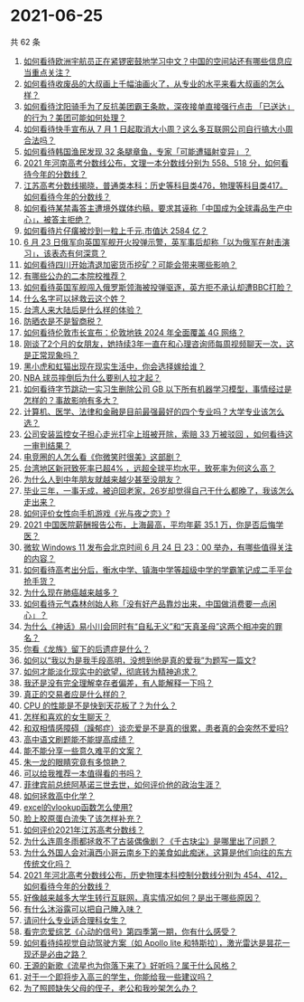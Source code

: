 # 2021-06-25

共 62 条

<!-- BEGIN -->
<!-- 最后更新时间 Fri Jun 25 2021 02:02:16 GMT+0800 (China Standard Time) -->

1. [如何看待欧洲宇航员正在紧锣密鼓地学习中文？中国的空间站还有哪些信息应当重点关注？](https://www.zhihu.com/question/466521697)
2. [如何看待收废品的大叔画上千幅油画火了，从专业的水平来看大叔画的怎么样？](https://www.zhihu.com/question/466839329)
3. [如何看待沈阳骑手为了反抗美团霸王条款，深夜接单直接强行点击
   「已送达」的行为？美团可能如何处理？](https://www.zhihu.com/question/465982752)
4. [如何看待快手宣布从 7 月 1
   日起取消大小周？这么多互联网公司自行搞大小周合法吗？](https://www.zhihu.com/question/467143015)
5. [如何看待韩国渔民发现 32 条腿章鱼，专家「可能遭辐射变异」？](https://www.zhihu.com/question/466878537)
6. [2021 年河南高考分数线公布，文理一本分数线分别为 558、518
   分，如何看待今年的分数线？](https://www.zhihu.com/question/466845813)
7. [江苏高考分数线揭晓，普通类本科：历史等科目类476，物理等科目类417。如何看待今年的分数线？](https://www.zhihu.com/question/467115094)
8. [如何看待某禁毒答主遭境外媒体约稿，要求其诬称「中国成为全球毒品生产中心」，被答主拒绝？](https://www.zhihu.com/question/466660263)
9. [如何看待片仔癀被炒到一粒上千元,市值达 2584 亿？](https://www.zhihu.com/question/466984445)
10. [6 月 23
    日俄军向英国军舰开火投弹示警，英军事后却称「以为俄军在射击演习」，该表态有何深意？](https://www.zhihu.com/question/466882658)
11. [如何看待四川开始清退加密货币挖矿？可能会带来哪些影响？](https://www.zhihu.com/question/466079044)
12. [有哪些公办的二本院校推荐？](https://www.zhihu.com/question/407123693)
13. [如何看待英国军舰闯入俄罗斯领海被投弹驱逐，英方拒不承认却遭BBC打脸？](https://www.zhihu.com/question/466996777)
14. [什么名字可以拯救云这个姓？](https://www.zhihu.com/question/374976506)
15. [台湾人来大陆后是什么样的体验？](https://www.zhihu.com/question/403879552)
16. [防晒衣是不是智商税？](https://www.zhihu.com/question/398086368)
17. [如何看待伦敦市长宣布：伦敦地铁 2024 年全面覆盖 4G
    网络？](https://www.zhihu.com/question/466979963)
18. [刚谈了2个月的女朋友，她持续3年一直在和心理咨询师每周视频聊天一次，这是正常现象吗？](https://www.zhihu.com/question/466758235)
19. [黑小虎和虹猫出现在现实生活中，你会选择嫁给谁？](https://www.zhihu.com/question/403110937)
20. [NBA 球员摔倒后为什么要别人拉才起？](https://www.zhihu.com/question/20245636)
21. [如何看待字节跳动一实习生删除公司 GB
    以下所有机器学习模型，事情经过是怎样的？事故影响有多大？](https://www.zhihu.com/question/466656197)
22. [计算机、医学、法律和金融是目前最强最好的四个专业吗？大学专业该怎么选？](https://www.zhihu.com/question/458947942)
23. [公司安装监控女子担心走光打伞上班被开除，索赔 33 万被驳回
    ，如何看待这一审判结果？](https://www.zhihu.com/question/466782388)
24. [电竞圈的人怎么看《你微笑时很美》这部剧？](https://www.zhihu.com/question/466744188)
25. [台湾地区新冠致死率已超4%
    ，远超全球平均水平，致死率为何这么高？](https://www.zhihu.com/question/466839287)
26. [为什么人到中年朋友就越来越少甚至没朋友？](https://www.zhihu.com/question/365256729)
27. [毕业三年，一事无成，被迫回老家，26岁却觉得自己干什么都晚了，我该怎么走出来？](https://www.zhihu.com/question/302335564)
28. [如何评价女性向手机游戏《光与夜之恋》?](https://www.zhihu.com/question/464964538)
29. [2021 中国医院薪酬报告公布，上海最高，平均年薪 35.1
    万，你是否后悔学医？](https://www.zhihu.com/question/466745043)
30. [微软 Windows 11 发布会北京时间 6 月 24 日 23：00
    举办，有哪些值得关注的内容？](https://www.zhihu.com/question/466505839)
31. [如何看待高考出分后，衡水中学、镇海中学等超级中学的学霸笔记成二手平台抢手货？](https://www.zhihu.com/question/467025412)
32. [为什么现在肺癌越来越多？](https://www.zhihu.com/question/454025025)
33. [如何看待元气森林创始人称「没有好产品靠炒出来，中国做消费要一点闲心」？](https://www.zhihu.com/question/467016021)
34. [为什么《神话》易小川会同时有“自私无义”和“天真圣母”这两个相冲突的罪名？](https://www.zhihu.com/question/465013423)
35. [你看《龙族》留下的后遗症是什么？](https://www.zhihu.com/question/423464810)
36. [如何以“我以为是我手段高明，没想到他是真的爱我”为题写一篇文?](https://www.zhihu.com/question/466644698)
37. [如何才能淡化现实中的欲望，彻底转为精神追求？](https://www.zhihu.com/question/462735317)
38. [我还是没有完全理解幸存者偏差，有人能解释一下吗？](https://www.zhihu.com/question/466663677)
39. [真正的交易者应是什么样的？](https://www.zhihu.com/question/466421913)
40. [CPU 的性能是不是快到天花板了？为什么？](https://www.zhihu.com/question/376567574)
41. [怎样和喜欢的女生聊天？](https://www.zhihu.com/question/269469147)
42. [和双相情感障碍（躁郁症）谈恋爱是不是真的很累，患者真的会突然不爱吗?](https://www.zhihu.com/question/270408098)
43. [高中语文刷题能不能提高成绩？](https://www.zhihu.com/question/37301560)
44. [能不能分享一些意久难平的文案？](https://www.zhihu.com/question/461769273)
45. [朱一龙的眼睛究竟有多惊艳？](https://www.zhihu.com/question/288618450)
46. [可以给我推荐一本值得看的书吗？](https://www.zhihu.com/question/462477409)
47. [菲律宾前总统阿基诺三世去世，如何评价他的政治生涯？](https://www.zhihu.com/question/467004815)
48. [如何拯救高中化学？](https://www.zhihu.com/question/283418172)
49. [excel的vlookup函数怎么使用?](https://www.zhihu.com/question/29178585)
50. [脸上胶原蛋白流失了该怎样补充？](https://www.zhihu.com/question/325891357)
51. [如何评价2021年江苏高考分数线？](https://www.zhihu.com/question/467116422)
52. [为什么连周冬雨都拯救不了古装偶像剧？《千古玦尘》是哪里出了问题？](https://www.zhihu.com/question/465674599)
53. [为什么外国人会对滇西小哥云南乡下的美食如此痴迷，这算是他们向往的东方传统文化吗？](https://www.zhihu.com/question/466627104)
54. [2021 年河北高考分数线公布，历史物理本科控制分数线分别为
    454、412，如何看待今年的分数线？](https://www.zhihu.com/question/466845912)
55. [好像越来越多大学生转行互联网，真实情况如何？是出于哪些原因？](https://www.zhihu.com/question/459260995)
56. [有什么沐浴露可以把自己腌入味？](https://www.zhihu.com/question/48929487)
57. [请问什么专业适合理科女生？](https://www.zhihu.com/question/453285867)
58. [看完恋爱综艺《心动的信号》第四季第一期，你有什么感受？](https://www.zhihu.com/question/466811742)
59. [如何看待纯视觉自动驾驶方案（如 Apollo lite
    和特斯拉），激光雷达是昙花一现还是必由之路？](https://www.zhihu.com/question/466297901)
60. [王源的新歌《流星也为你落下来了》好听吗？属于什么风格？](https://www.zhihu.com/question/465486549)
61. [对于一个即将步入高三的学生，你能给我一些建议吗？](https://www.zhihu.com/question/463306680)
62. [为了照顾缺失父母的侄子，老公和我吵架怎么办？](https://www.zhihu.com/question/466965270)

<!-- END -->
